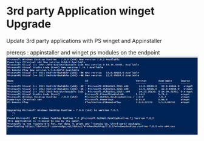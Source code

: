 # 3rd party Application winget Upgrade
Update 3rd party applications with PS winget and Appinstaller

prereqs : appinstaller and winget ps modules on the endpoint
![alt text](https://github.com/richeaston/3rdpartywingetupgrade/blob/main/winget-3rdpartyappupgrader.png)
